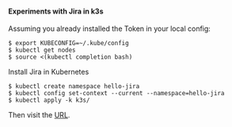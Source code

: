 #### Experiments with Jira in k3s

Assuming you already installed the Token in your local config:

    $ export KUBECONFIG=~/.kube/config
    $ kubectl get nodes
    $ source <(kubectl completion bash)

Install Jira in Kubernetes

    $ kubectl create namespace hello-jira
    $ kubectl config set-context --current --namespace=hello-jira
    $ kubectl apply -k k3s/

Then visit the [URL](https://jira.localhost).
